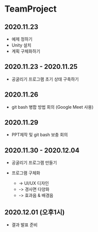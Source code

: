 # TeamProject

## 2020.11.23
 - 예제 정하기 
 - Unity 설치   
 - 계획 구체화하기 

## 2020.11.23 - 2020.11.25
 - 공굴리기 프로그램 초기 상태 구축하기 

## 2020.11.26
 - git bash 병합 방법 회의 (Google Meet 사용)

## 2020.11.29
- PPT제작 및 git bash 보충 회의

## 2020.11.30 - 2020.12.04
 - 공굴리기 프로그램 만들기
   
 - 프로그램 구체화
     - -> UI/UX 디자인
     - -> 경사면 다양화
     - -> 효과음 & 배경음  

## 2020.12.01 (오후1시)
 - 결과 발표 준비

